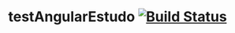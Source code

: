 # testAngularEstudo [![Build Status](https://travis-ci.org/luizvisuart/testeAngularJSEstudo.svg?branch=master)](https://travis-ci.org/luizvisuart/testeAngularJSEstudo)
